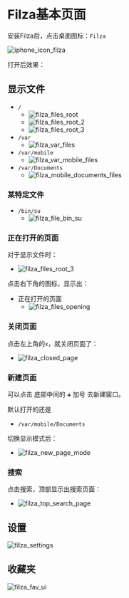 # Filza基本页面

安装Filza后，点击桌面图标：`Filza`

![iphone_icon_filza](../../../assets/img/iphone_icon_filza.png)

打开后效果：

## 显示文件

* `/`
  * ![filza_files_root](../../../assets/img/filza_files_root.png)
  * ![filza_files_root_2](../../../assets/img/filza_files_root_2.png)
  * ![filza_files_root_3](../../../assets/img/filza_files_root_3.png)
* `/var`
  * ![filza_var_files](../../../assets/img/filza_var_files.png)
* `/var/mobile`
  * ![filza_var_mobile_files](../../../assets/img/filza_var_mobile_files.png)
* `/var/Documents`
  * ![filza_mobile_documents_files](../../../assets/img/filza_mobile_documents_files.png)

### 某特定文件

* `/bin/su`
  * ![filza_file_bin_su](../../../assets/img/filza_file_bin_su.png)

### 正在打开的页面

对于显示文件时：

* ![filza_files_root_3](../../../assets/img/filza_files_root_3.png)

点击右下角的图标，显示出：

* 正在打开的页面
  * ![filza_files_opening](../../../assets/img/filza_files_opening.png)

### 关闭页面

点击左上角的`x`，就关闭页面了：

* ![filza_closed_page](../../../assets/img/filza_closed_page.png)

### 新建页面

可以点击 底部中间的 `➕` 加号 去新建窗口。

默认打开的还是 

* `/var/mobile/Documents`

切换显示模式后：

* ![filza_new_page_mode](../../../assets/img/filza_new_page_mode.png)

### 搜索

点击搜索，顶部显示出搜索页面：

* ![filza_top_search_page](../../../assets/img/filza_top_search_page.png)

## 设置

![filza_settings](../../../assets/img/filza_settings.png)

## 收藏夹

![filza_fav_ui](../../../assets/img/filza_fav_ui.png)
